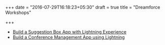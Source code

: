 +++
date = "2016-07-29T16:18:23+05:30"
draft = true
title = "Dreamforce Workshops"

+++


* [Build a Suggestion Box App with Lightning Experience](/workshop/suggestion-box)
* [Build a Conference Management App using Lightning](/workshop/conference-mgmt)






